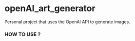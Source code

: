 # openAI_art_generator
Personal project that uses the OpenAI API to generate images.

### HOW TO USE ?
